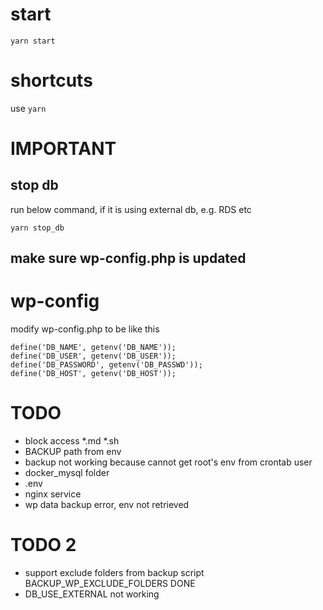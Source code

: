 # start
```
yarn start
```

# shortcuts
use `yarn`

# IMPORTANT
## stop db
run below command, if it is using external db, e.g. RDS etc
```
yarn stop_db
```
## make sure wp-config.php is updated

# wp-config
modify wp-config.php to be like this
```
define('DB_NAME', getenv('DB_NAME'));
define('DB_USER', getenv('DB_USER'));
define('DB_PASSWORD', getenv('DB_PASSWD'));
define('DB_HOST', getenv('DB_HOST'));
```

# TODO
- block access
  *.md
  *.sh
- BACKUP path from env  
- backup not working because cannot get root's env from crontab user
- docker_mysql folder
- .env
- nginx service
- wp data backup error, env not retrieved

# TODO 2
- support exclude folders from backup script BACKUP_WP_EXCLUDE_FOLDERS
  DONE
- DB_USE_EXTERNAL
    not working
